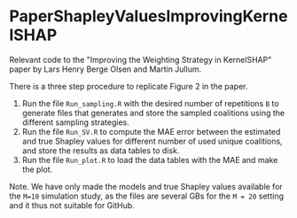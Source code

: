 # PaperShapleyValuesImprovingKernelSHAP
Relevant code to the "Improving the Weighting Strategy in KernelSHAP" paper by Lars Henry Berge Olsen and Martin Jullum.

There is a three step procedure to replicate Figure 2 in the paper.
1. Run the file `Run_sampling.R` with the desired number of repetitions `B` to generate files that generates and store the sampled coalitions using the different sampling strategies.
2. Run the file `Run_SV.R` to compute the MAE error between the estimated and true Shapley values for different number of used unique coalitions, and store the results as data tables to disk.
3. Run the file `Run_plot.R` to load the data tables with the MAE and make the plot.

Note. We have only made the models and true Shapley values available for the `M=10` simulation study, as the files are several GBs for the `M = 20` setting and it thus not suitable for GitHub.
